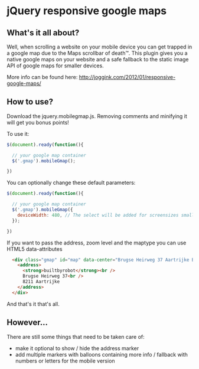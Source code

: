 jQuery responsive google maps
=============================

What's it all about?
--------------------

Well, when scrolling a website on your mobile device you can get trapped in a google map 
due to the Maps scrollbar of death™. This plugin gives you a native google maps on your 
website and a safe fallback to the static image API of google maps for smaller devices.

More info can be found here: http://joggink.com/2012/01/responsive-google-maps/

How to use?
-----------

Download the jquery.mobilegmap.js. Removing comments and minifying it will get you bonus points!

To use it:

``` javascript
$(document).ready(function(){

  // your google map container
  $('.gmap').mobileGmap();

})
```

You can optionally change these default parameters:

``` javascript
$(document).ready(function(){

  // your google map container
  $('.gmap').mobileGmap({
    deviceWidth: 480, // The select will be added for screensizes smaller than this
  });

})
```
If you want to pass the address, zoom level and the maptype you can use HTML5 data-attributes

``` html
  <div class="gmap" id="map" data-center="Brugse Heirweg 37 Aartrijke Belgium" data-zoom="15">
    <address>
      <strong>builtbyrobot</strong><br />
      Brugse Heirweg 37<br />
      8211 Aartrijke
    </address>
  </div>
```
And that's it that's all.

However...
----------

There are still some things that need to be taken care of:

*  make it optional to show / hide the address marker
*  add multiple markers with balloons containing more info / fallback with numbers or letters for the mobile version